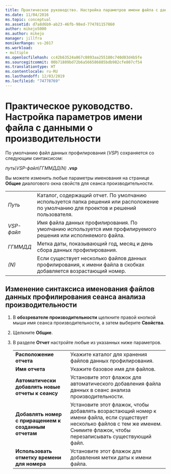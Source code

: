 ```yaml
---
title: Практическое руководство. Настройка параметров имени файла с данными о производительности | Документация Майкрософт
ms.date: 11/04/2016
ms.topic: conceptual
ms.assetid: d7a8d6b9-ab23-46fb-98ed-774781157860
author: mikejo5000
ms.author: mikejo
manager: jillfra
monikerRange: vs-2017
ms.workload:
- multiple
ms.openlocfilehash: cc42b63524a867c0893aa255180c740d03d4b5fe
ms.sourcegitcommit: 00b71889bd72b6a566586885bdb982cfe807cf54
ms.translationtype: HT
ms.contentlocale: ru-RU
ms.lasthandoff: 12/03/2019
ms.locfileid: "74778769"
---
```

# <a name="how-to-set-performance-data-file-name-options"></a>Практическое руководство. Настройка параметров имени файла с данными о производительности

По умолчанию файл данных профилирования (*VSP*) сохраняется со следующим синтаксисом:

*путь\VSP-файл\ГГММДД(N)* **.vsp**

Вы можете изменить любые параметры именования на странице **Общие** диалогового окна свойств для сеанса производительности.

|||
|-|-|
|*Путь*|Каталог, содержащий отчет. По умолчанию используется папка решения или расположение по умолчанию для проектов и решений пользователя.|
|*VSP-файл*|Имя файла данных профилирования. По умолчанию используется имя профилируемого решения или исполняемого файла.|
|*ГГММДД*|Метка даты, показывающий год, месяц и день сбора данных профилирования.|
|*(N)*|Если существует несколько файлов данных профилирования, к имени файла в скобках добавляется возрастающий номер.|

## <a name="to-change-the-naming-syntax-of-the-profiling-data-files-of-a-performance-session"></a>Изменение синтаксиса именования файлов данных профилирования сеанса анализа производительности

1. В **обозревателе производительности** щелкните правой кнопкой мыши имя сеанса производительности, а затем выберите **Свойства**.

2. Щелкните **Общие**.

3. В разделе **Отчет** настройте любые из указанных ниже параметров.

    |||
    |-|-|
    |**Расположение отчета**|Укажите каталог для хранения файлов данных профилирования.|
    |**Имя отчета**|Укажите базовое имя для файлов.|
    |**Автоматически добавлять новые отчеты к сеансу**|Установите этот флажок для автоматического добавления файла данных в сеанс анализа производительности.|
    |**Добавлять номер с приращением к созданным отчетам**|Установите этот флажок, чтобы добавлять возрастающий номер к имени файла, если существует несколько файлов с тем же именем. Снимите флажок, чтобы перезаписывать существующий файл.|
    |**Использовать отметку времени для номера**|Установите этот флажок для добавления метки даты к имени файла.|
